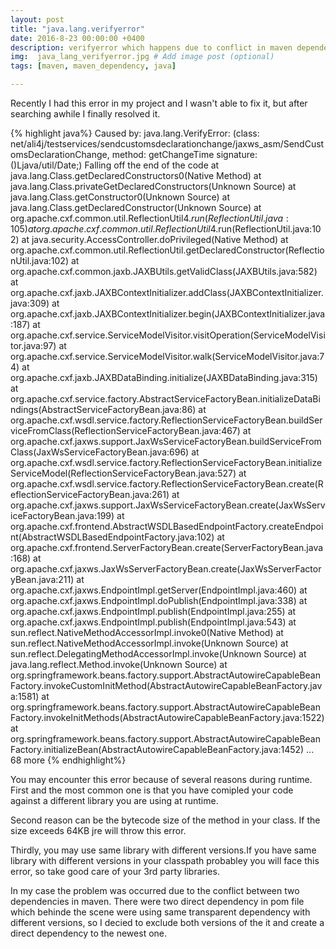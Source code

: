 ```yaml
---
layout: post
title: "java.lang.verifyerror"
date: 2016-8-23 00:00:00 +0400
description: verifyerror which happens due to conflict in maven dependencies . # Add post description (optional)
img:  java_lang_verifyerror.jpg # Add image post (optional)
tags: [maven, maven_dependency, java]

---
```

Recently I had this error in my project and I wasn't able to fix it, but after searching awhile I finally resolved it.

{% highlight java%}
Caused by: java.lang.VerifyError: (class: net/ali4j/testservices/sendcustomsdeclarationchange/jaxws_asm/SendCustomsDeclarationChange, method: getChangeTime signature: ()Ljava/util/Date;) Falling off the end of the code
	at java.lang.Class.getDeclaredConstructors0(Native Method)
	at java.lang.Class.privateGetDeclaredConstructors(Unknown Source)
	at java.lang.Class.getConstructor0(Unknown Source)
	at java.lang.Class.getDeclaredConstructor(Unknown Source)
	at org.apache.cxf.common.util.ReflectionUtil$4.run(ReflectionUtil.java:105)
	at org.apache.cxf.common.util.ReflectionUtil$4.run(ReflectionUtil.java:102)
	at java.security.AccessController.doPrivileged(Native Method)
	at org.apache.cxf.common.util.ReflectionUtil.getDeclaredConstructor(ReflectionUtil.java:102)
	at org.apache.cxf.common.jaxb.JAXBUtils.getValidClass(JAXBUtils.java:582)
	at org.apache.cxf.jaxb.JAXBContextInitializer.addClass(JAXBContextInitializer.java:309)
	at org.apache.cxf.jaxb.JAXBContextInitializer.begin(JAXBContextInitializer.java:187)
	at org.apache.cxf.service.ServiceModelVisitor.visitOperation(ServiceModelVisitor.java:97)
	at org.apache.cxf.service.ServiceModelVisitor.walk(ServiceModelVisitor.java:74)
	at org.apache.cxf.jaxb.JAXBDataBinding.initialize(JAXBDataBinding.java:315)
	at org.apache.cxf.service.factory.AbstractServiceFactoryBean.initializeDataBindings(AbstractServiceFactoryBean.java:86)
	at org.apache.cxf.wsdl.service.factory.ReflectionServiceFactoryBean.buildServiceFromClass(ReflectionServiceFactoryBean.java:467)
	at org.apache.cxf.jaxws.support.JaxWsServiceFactoryBean.buildServiceFromClass(JaxWsServiceFactoryBean.java:696)
	at org.apache.cxf.wsdl.service.factory.ReflectionServiceFactoryBean.initializeServiceModel(ReflectionServiceFactoryBean.java:527)
	at org.apache.cxf.wsdl.service.factory.ReflectionServiceFactoryBean.create(ReflectionServiceFactoryBean.java:261)
	at org.apache.cxf.jaxws.support.JaxWsServiceFactoryBean.create(JaxWsServiceFactoryBean.java:199)
	at org.apache.cxf.frontend.AbstractWSDLBasedEndpointFactory.createEndpoint(AbstractWSDLBasedEndpointFactory.java:102)
	at org.apache.cxf.frontend.ServerFactoryBean.create(ServerFactoryBean.java:168)
	at org.apache.cxf.jaxws.JaxWsServerFactoryBean.create(JaxWsServerFactoryBean.java:211)
	at org.apache.cxf.jaxws.EndpointImpl.getServer(EndpointImpl.java:460)
	at org.apache.cxf.jaxws.EndpointImpl.doPublish(EndpointImpl.java:338)
	at org.apache.cxf.jaxws.EndpointImpl.publish(EndpointImpl.java:255)
	at org.apache.cxf.jaxws.EndpointImpl.publish(EndpointImpl.java:543)
	at sun.reflect.NativeMethodAccessorImpl.invoke0(Native Method)
	at sun.reflect.NativeMethodAccessorImpl.invoke(Unknown Source)
	at sun.reflect.DelegatingMethodAccessorImpl.invoke(Unknown Source)
	at java.lang.reflect.Method.invoke(Unknown Source)
	at org.springframework.beans.factory.support.AbstractAutowireCapableBeanFactory.invokeCustomInitMethod(AbstractAutowireCapableBeanFactory.java:1581)
	at org.springframework.beans.factory.support.AbstractAutowireCapableBeanFactory.invokeInitMethods(AbstractAutowireCapableBeanFactory.java:1522)
	at org.springframework.beans.factory.support.AbstractAutowireCapableBeanFactory.initializeBean(AbstractAutowireCapableBeanFactory.java:1452)
	... 68 more
{% endhighlight%}

You may encounter this error because of several reasons during runtime.
First and the most common one is that you have comipled your code against a different library you are using at runtime.

Second reason can be the bytecode size of the method in your class. If the size exceeds 64KB jre will throw this error.

Thirdly, you may use same library with different versions.If you have same library with different versions in your classpath probabley you will face this error, so take good care of your 3rd party libraries.

In my case the problem was occurred due to the conflict between two dependencies in maven. There were two direct dependency in pom file which behinde the scene were using same transparent dependency with different versions, so I decied to exclude both versions of the it and create a direct dependency to the newest one.
